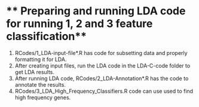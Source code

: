 # ** Preparing and running LDA code for running 1, 2 and 3 feature classification**

1. RCodes/1_LDA-input-file*.R has code for subsetting data and properly formatting it for LDA.
2. After creating input files, run the LDA code in the LDA-C-code folder to get LDA results.
3. After running LDA code, RCodes/2_LDA-Annotation*.R has the code to annotate the results.
4. RCodes/3_LDA_High_Frequency_Classifiers.R code can use used to find high frequency genes.